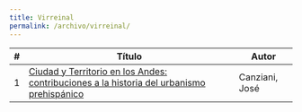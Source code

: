 ```yaml
---
title: Virreinal
permalink: /archivo/virreinal/
---
```



\# | Título | Autor
--- | --- | ---
1 | [Ciudad y Territorio en los Andes: contribuciones a la historia del urbanismo prehispánico](https://rhiap.github.io/archivo/ciudad_y_territorio_canziani/) | Canziani, José
